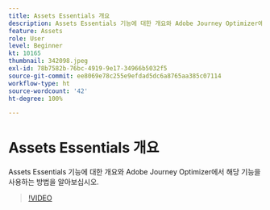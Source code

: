 ```yaml
---
title: Assets Essentials 개요
description: Assets Essentials 기능에 대한 개요와 Adobe Journey Optimizer에서 해당 기능을 사용하는 방법을 알아보십시오.
feature: Assets
role: User
level: Beginner
kt: 10165
thumbnail: 342098.jpeg
exl-id: 78b7582b-76bc-4919-9e17-34966b5032f5
source-git-commit: ee8069e78c255e9efdad5dc6a8765aa385c07114
workflow-type: ht
source-wordcount: '42'
ht-degree: 100%

---
```


# Assets Essentials 개요

Assets Essentials 기능에 대한 개요와 Adobe Journey Optimizer에서 해당 기능을 사용하는 방법을 알아보십시오.

>[!VIDEO](https://video.tv.adobe.com/v/342098?quality=12&learn=on)
